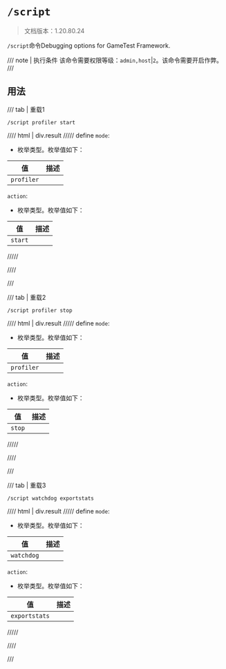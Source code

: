 # `/script`

> 文档版本：1.20.80.24

`/script`命令Debugging options for GameTest Framework.

/// note | 执行条件
该命令需要权限等级：`admin,host`|`2`。该命令需要开启作弊。
///

## 用法

/// tab | 重载1
```mcfunction
/script profiler start
```

//// html | div.result
///// define
`mode`: <!-- md:samp ScriptDebugModeProfiler -->

- 枚举类型。枚举值如下：

|值|描述|
|---|---|
|`profiler`||


`action`: <!-- md:samp ScriptProfilerStart -->

- 枚举类型。枚举值如下：

|值|描述|
|---|---|
|`start`||



/////

////

///

/// tab | 重载2
```mcfunction
/script profiler stop
```

//// html | div.result
///// define
`mode`: <!-- md:samp ScriptDebugModeProfiler -->

- 枚举类型。枚举值如下：

|值|描述|
|---|---|
|`profiler`||


`action`: <!-- md:samp ScriptProfilerStop -->

- 枚举类型。枚举值如下：

|值|描述|
|---|---|
|`stop`||



/////

////

///

/// tab | 重载3
```mcfunction
/script watchdog exportstats
```

//// html | div.result
///// define
`mode`: <!-- md:samp ScriptDebugModeWatchdog -->

- 枚举类型。枚举值如下：

|值|描述|
|---|---|
|`watchdog`||


`action`: <!-- md:samp ScriptWatchdogDumpMemory -->

- 枚举类型。枚举值如下：

|值|描述|
|---|---|
|`exportstats`||



/////

////

///
